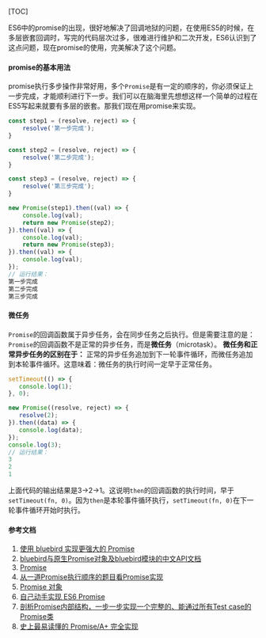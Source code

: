 [TOC]

ES6中的promise的出现，很好地解决了回调地狱的问题，在使用ES5的时候，在多层嵌套回调时，写完的代码层次过多，很难进行维护和二次开发，ES6认识到了这点问题，现在promise的使用，完美解决了这个问题。

#### promise的基本用法
promise执行多步操作非常好用，多个`Promise`是有一定的顺序的，你必须保证上一步完成，才能顺利进行下一步。我们可以在脑海里先想想这样一个简单的过程在ES5写起来就要有多层的嵌套。那我们现在用promise来实现。

```js
const step1 = (resolve, reject) => {
    resolve('第一步完成');
}

const step2 = (resolve, reject) => {
    resolve('第二步完成');
}

const step3 = (resolve, reject) => {
    resolve('第三步完成');
}

new Promise(step1).then((val) => {
    console.log(val);
    return new Promise(step2);
}).then((val) => {
    console.log(val);
    return new Promise(step3);
}).then((val) => {
    console.log(val);
});
// 运行结果：
第一步完成
第二步完成
第三步完成
```

#### 微任务
`Promise`的回调函数属于异步任务，会在同步任务之后执行。但是需要注意的是：`Promise`的回调函数不是正常的异步任务，而是**微任务**（microtask）。
**微任务和正常异步任务的区别在于：** 正常的异步任务追加到下一轮事件循环，而微任务追加到本轮事件循环。这意味着：微任务的执行时间一定早于正常任务。

```js
setTimeout(() => {
   console.log(1);
}, 0);

new Promise((resolve, reject) => {
   resolve(2);
}).then((data) => {
   console.log(data);
});
console.log(3);
// 运行结果：
3
2
1
```
上面代码的输出结果是3->2->1。这说明`then`的回调函数的执行时间，早于`setTimeout(fn, 0)`。因为`then`是本轮事件循环执行，`setTimeout(fn, 0)`在下一轮事件循环开始时执行。

#### 参考文档
1. [使用 bluebird 实现更强大的 Promise](https://www.ibm.com/developerworks/cn/web/wa-lo-use-bluebird-implements-power-promise/index.html)
2. [bluebird与原生Promise对象及bluebird模块的中文API文档](https://itbilu.com/nodejs/npm/VJHw6ScNb.html#api)
3. [Promise](https://developer.mozilla.org/zh-CN/docs/Web/JavaScript/Reference/Global_Objects/Promise)
4. [从一道Promise执行顺序的题目看Promise实现](https://zhuanlan.zhihu.com/p/34421918)
5. [Promise 对象](https://wangdoc.com/javascript/async/promise.html#%E6%A6%82%E8%BF%B0)
6. [自己动手实现 ES6 Promise](https://github.com/whinc/blog/issues/2)
7. [剖析Promise内部结构，一步一步实现一个完整的、能通过所有Test case的Promise类](https://github.com/xieranmaya/blog/issues/3)
8. [史上最易读懂的 Promise/A+ 完全实现](https://zhuanlan.zhihu.com/p/21834559)